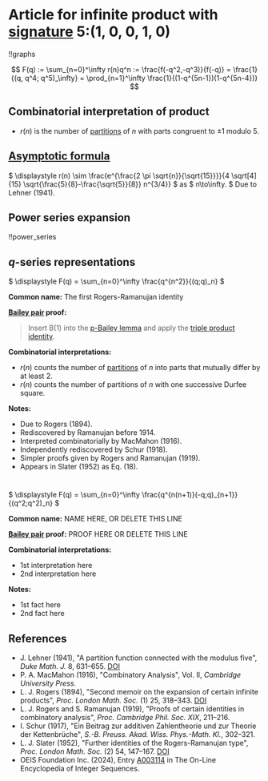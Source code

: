 # Article for infinite product with [signature](../product_signature.html) 5:(1, 0, 0, 1, 0)

!!graphs

$$ F(q) := \sum_{n=0}^\infty r(n)q^n := \frac{f(-q^2,-q^3)}{f(-q)} = \frac{1}{(q, q^4; q^5)_\infty} = \prod_{n=1}^\infty \frac{1}{(1-q^{5n-1})(1-q^{5n-4})} $$

## Combinatorial interpretation of product

- $r(n)$ is the number of [partitions](../partitions.html#integer_partitions) of $n$ with parts congruent to $\pm 1$ modulo $5$.

## [Asymptotic formula](../asymptotics.html)

$ \displaystyle r(n) \sim \frac{e^{\frac{2 \pi  \sqrt{n}}{\sqrt{15}}}}{4 \sqrt[4]{15} \sqrt{\frac{5}{8}-\frac{\sqrt{5}}{8}} n^{3/4}} $ as $ n\to\infty. $ Due to Lehner (1941).

## Power series expansion

!!power_series

## $q$-series representations

$ \displaystyle F(q) = \sum_{n=0}^\infty \frac{q^{n^2}}{(q;q)_n} $

**Common name:** The first Rogers-Ramanujan identity

**[Bailey pair](../Bailey_pairs.html) proof:**
> Insert B(1) into the [p-Bailey lemma](../bailey_pairs.html#p_Bailey_lemma) and apply the [triple product identity](../q-series.html#triple_product).

**Combinatorial interpretations:**
- $r(n)$ counts the number of [partitions](../partitions.html) of $n$ into parts that mutually differ by at least 2.
- $r(n)$ counts the number of partitions of $n$ with one successive Durfee square.
    
**Notes:**
- Due to Rogers (1894).
- Rediscovered by Ramanujan before 1914.
- Interpreted combinatorially by MacMahon (1916).
- Independently rediscovered by Schur (1918).
- Simpler proofs given by Rogers and Ramanujan (1919).
- Appears in Slater (1952) as Eq. (18).

#

$ \displaystyle F(q) = \sum_{n=0}^\infty \frac{q^{n(n+1)}(-q;q)_{n+1}}{(q^2;q^2)_n} $

**Common name:** NAME HERE, OR DELETE THIS LINE

**[Bailey pair](../Bailey_pairs.html) proof:** PROOF HERE OR DELETE THIS LINE

**Combinatorial interpretations:**
- 1st interpretation here
- 2nd interpretation here
    
**Notes:**
- 1st fact here
- 2nd fact here
    
## References
- J. Lehner (1941), "A partition function connected with the modulus five", *Duke Math. J.* 8, 631–655. [DOI](https://doi.org/10.1215/S0012-7094-41-00854-2)
- P. A. MacMahon (1916), "Combinatory Analysis", Vol. II, *Cambridge University Press*.
- L. J. Rogers (1894), "Second memoir on the expansion of certain infinite products", *Proc. London Math. Soc.* (1) 25, 318–343. [DOI](https://doi.org/10.1112/plms/s1-25.1.318)
- L. J. Rogers and S. Ramanujan (1919), "Proofs of certain identities in combinatory analysis", *Proc. Cambridge Phil. Soc. XIX*, 211–216.
- I. Schur (1917), "Ein Beitrag zur additiven Zahlentheorie und zur Theorie der Kettenbrüche", *S.-B. Preuss. Akad. Wiss. Phys.-Math. Kl.*, 302–321.
- L. J. Slater (1952), "Further identities of the Rogers-Ramanujan type", *Proc. London Math. Soc.* (2) 54, 147–167. [DOI](https://doi.org/10.1112/plms/s2-54.2.147)
- OEIS Foundation Inc. (2024), Entry [A003114](https://oeis.org/A003114) in The On-Line Encyclopedia of Integer Sequences.
